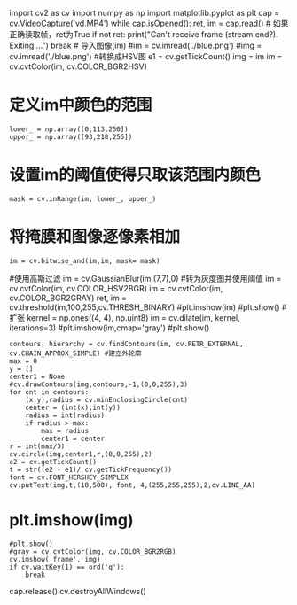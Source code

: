 import cv2 as cv
import numpy as np
import matplotlib.pyplot as plt
cap = cv.VideoCapture('vd.MP4')
while cap.isOpened():
    ret, im = cap.read()
    # 如果正确读取帧，ret为True
    if not ret:
        print("Can't receive frame (stream end?). Exiting ...")
        break
      # 导入图像(im)
    #im = cv.imread('./blue.png')
    #img = cv.imread('./blue.png')
#转换成HSV图
    e1 = cv.getTickCount()
    img = im
    im = cv.cvtColor(im, cv.COLOR_BGR2HSV)
# 定义im中颜色的范围
    lower_ = np.array([0,113,250])
    upper_ = np.array([93,218,255])
# 设置im的阈值使得只取该范围内颜色
    mask = cv.inRange(im, lower_, upper_)
 # 将掩膜和图像逐像素相加
    im = cv.bitwise_and(im,im, mask= mask)
#使用高斯过滤
    im = cv.GaussianBlur(im,(7,7),0)
#转为灰度图并使用阈值
    im = cv.cvtColor(im, cv.COLOR_HSV2BGR)
    im = cv.cvtColor(im, cv.COLOR_BGR2GRAY)
    ret, im = cv.threshold(im,100,255,cv.THRESH_BINARY)
    #plt.imshow(im)
    #plt.show()
#扩张
    kernel = np.ones((4, 4), np.uint8)
    im = cv.dilate(im, kernel, iterations=3)
    #plt.imshow(im,cmap='gray')
    #plt.show()

    contours, hierarchy = cv.findContours(im, cv.RETR_EXTERNAL, cv.CHAIN_APPROX_SIMPLE) #建立外轮廓
    max = 0
    y = []
    center1 = None
    #cv.drawContours(img,contours,-1,(0,0,255),3)
    for cnt in contours:
        (x,y),radius = cv.minEnclosingCircle(cnt)
        center = (int(x),int(y))
        radius = int(radius)
        if radius > max:
            max = radius
            center1 = center
    r = int(max/3)
    cv.circle(img,center1,r,(0,0,255),2)
    e2 = cv.getTickCount()
    t = str((e2 - e1)/ cv.getTickFrequency())
    font = cv.FONT_HERSHEY_SIMPLEX
    cv.putText(img,t,(10,500), font, 4,(255,255,255),2,cv.LINE_AA)
   # plt.imshow(img)
    #plt.show()
    #gray = cv.cvtColor(img, cv.COLOR_BGR2RGB)
    cv.imshow('frame', img)
    if cv.waitKey(1) == ord('q'):
        break
cap.release()
cv.destroyAllWindows()